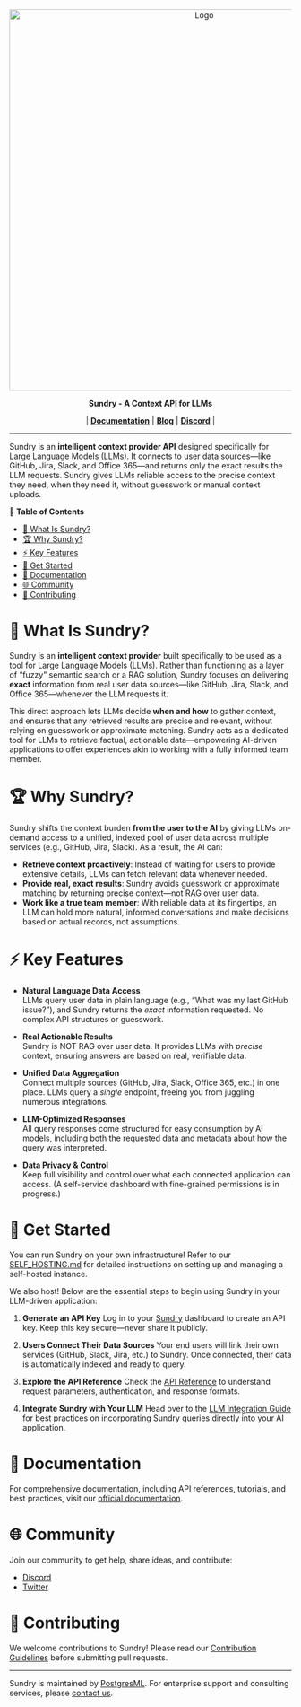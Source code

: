 <div align="center">
   <picture>
     <source media="(prefers-color-scheme: dark)" srcset="https://github.com/user-attachments/assets/f72c2509-5812-47bc-9325-c3283ede6ef0">
     <source media="(prefers-color-scheme: light)" srcset="https://github.com/user-attachments/assets/f72c2509-5812-47bc-9325-c3283ede6ef0">
     <img alt="Logo" src="" width="680">
   </picture>
</div>

<p align="center">
   <p align="center"><b>Sundry - A Context API for LLMs</b></p>
</p>

<p align="center">
| <a href="https://sundry.readme.io/reference/getting-started"><b>Documentation</b></a> | <a href="https://postgresml.org/blog"><b>Blog</b></a> | <a href="https://discord.gg/DmyJP3qJ7U"><b>Discord</b></a> |
</p>

---


Sundry is an **intelligent context provider API** designed specifically for Large Language Models (LLMs). It connects to user data sources—like GitHub, Jira, Slack, and Office 365—and returns only the exact results the LLM requests. Sundry gives LLMs reliable access to the precise context they need, when they need it, without guesswork or manual context uploads.

**📕 Table of Contents**
- [🤖 What Is Sundry?](#-what-is-sundry)
- [🏆 Why Sundry?](#-why-sundry)
- [⚡ Key Features](#-key-features)
- [🚀 Get Started](#-get-started)
- [📘 Documentation](#-documentation)
- [🌐 Community](#-community)
- [🤝 Contributing](#-contributing)

# 🤖 What Is Sundry?

Sundry is an **intelligent context provider** built specifically to be used as a tool for Large Language Models (LLMs). Rather than functioning as a layer of “fuzzy” semantic search or a RAG solution, Sundry focuses on delivering **exact** information from real user data sources—like GitHub, Jira, Slack, and Office 365—whenever the LLM requests it. 

This direct approach lets LLMs decide **when and how** to gather context, and ensures that any retrieved results are precise and relevant, without relying on guesswork or approximate matching. Sundry acts as a dedicated tool for LLMs to retrieve factual, actionable data—empowering AI-driven applications to offer experiences akin to working with a fully informed team member.

# 🏆 Why Sundry?

Sundry shifts the context burden **from the user to the AI** by giving LLMs on-demand access to a unified, indexed pool of user data across multiple services (e.g., GitHub, Jira, Slack). As a result, the AI can:
- **Retrieve context proactively**: Instead of waiting for users to provide extensive details, LLMs can fetch relevant data whenever needed.
- **Provide real, exact results**: Sundry avoids guesswork or approximate matching by returning precise context—not RAG over user data.
- **Work like a true team member**: With reliable data at its fingertips, an LLM can hold more natural, informed conversations and make decisions based on actual records, not assumptions.

# ⚡ Key Features

- **Natural Language Data Access**  
  LLMs query user data in plain language (e.g., “What was my last GitHub issue?”), and Sundry returns the _exact_ information requested. No complex API structures or guesswork.

- **Real Actionable Results**  
  Sundry is NOT RAG over user data. It provides LLMs with _precise_ context, ensuring answers are based on real, verifiable data.

- **Unified Data Aggregation**  
  Connect multiple sources (GitHub, Jira, Slack, Office 365, etc.) in one place. LLMs query a _single_ endpoint, freeing you from juggling numerous integrations.

- **LLM-Optimized Responses**  
  All query responses come structured for easy consumption by AI models, including both the requested data and metadata about how the query was interpreted.

- **Data Privacy & Control**  
  Keep full visibility and control over what each connected application can access. (A self-service dashboard with fine-grained permissions is in progress.)

# 🚀 Get Started

You can run Sundry on your own infrastructure! Refer to our [SELF_HOSTING.md](./SELF_HOSTING.md) for detailed instructions on setting up and managing a self-hosted instance.

We also host! Below are the essential steps to begin using Sundry in your LLM-driven application:

1. **Generate an API Key**
   Log in to your [Sundry](https://getsundry.app/dashboard) dashboard to create an API key. Keep this key secure—never share it publicly.

2. **Users Connect Their Data Sources**
   Your end users will link their own services (GitHub, Slack, Jira, etc.) to Sundry. Once connected, their data is automatically indexed and ready to query.

3. **Explore the API Reference**
   Check the [API Reference](https://sundry.readme.io/reference/getting-started) to understand request parameters, authentication, and response formats.

4. **Integrate Sundry with Your LLM**
   Head over to the [LLM Integration Guide](https://sundry.readme.io/docs/overview) for best practices on incorporating Sundry queries directly into your AI application.

# 📘 Documentation

For comprehensive documentation, including API references, tutorials, and best practices, visit our [official documentation](https://sundry.readme.io/docs/getting-started).

# 🌐 Community

Join our community to get help, share ideas, and contribute:

- [Discord](https://discord.gg/DmyJP3qJ7U)
- [Twitter](https://x.com/postgresml)

# 🤝 Contributing

We welcome contributions to Sundry! Please read our [Contribution Guidelines](CONTRIBUTING.md) before submitting pull requests.

---

Sundry is maintained by [PostgresML](https://postgresml.org). For enterprise support and consulting services, please [contact us](https://postgresml.org/contact).
